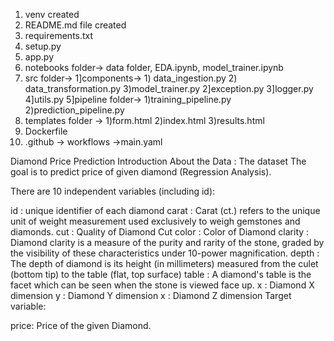 1) venv created
2) README.md file created
3) requirements.txt
4) setup.py
5) app.py
6) notebooks folder-> data folder, EDA.ipynb, model_trainer.ipynb
7) src folder-> 1]components-> 1) data_ingestion.py 2) data_transformation.py 3)model_trainer.py
                2]exception.py
                3]logger.py
                4]utils.py
                5]pipeline folder-> 1)training_pipeline.py 2)prediction_pipeline.py
8) templates folder -> 1)form.html 2)index.html 3)results.html
8) Dockerfile
9) .github -> workflows ->main.yaml


Diamond Price Prediction
Introduction About the Data :
The dataset The goal is to predict price of given diamond (Regression Analysis).

There are 10 independent variables (including id):

id : unique identifier of each diamond
carat : Carat (ct.) refers to the unique unit of weight measurement used exclusively to weigh gemstones and diamonds.
cut : Quality of Diamond Cut
color : Color of Diamond
clarity : Diamond clarity is a measure of the purity and rarity of the stone, graded by the visibility of these characteristics under 10-power magnification.
depth : The depth of diamond is its height (in millimeters) measured from the culet (bottom tip) to the table (flat, top surface)
table : A diamond's table is the facet which can be seen when the stone is viewed face up.
x : Diamond X dimension
y : Diamond Y dimension
x : Diamond Z dimension
Target variable:

price: Price of the given Diamond.